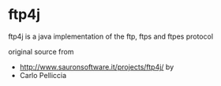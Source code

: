 ftp4j
=====

ftp4j is a java implementation of the ftp, ftps and ftpes protocol

original source from
* http://www.sauronsoftware.it/projects/ftp4j/
by
* Carlo Pelliccia

